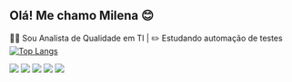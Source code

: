 
## Olá! Me chamo Milena 😊

🐱‍💻 Sou Analista de Qualidade em TI | ✏️ Estudando automação de testes  
[![Top Langs](https://github-readme-stats.vercel.app/api/top-langs/?username=missouza96&layout=compact&theme=radical)](https://github.com/missouza96/github-readme-stats)
  
 
<div> 
  <a href="https://instagram.com/misvsz" target="_blank"><img src="https://img.shields.io/badge/-Instagram-%23E4405F?style=for-the-badge&logo=instagram&logoColor=white" target="_blank"></a>
 	<a href="https://www.twitch.tv/misvsz" target="_blank"><img src="https://img.shields.io/badge/Twitch-9146FF?style=for-the-badge&logo=twitch&logoColor=white" target="_blank"></a>
 <a href="https://discord.gg/" target="_blank"><img src="https://img.shields.io/badge/Discord-7289DA?style=for-the-badge&logo=discord&logoColor=white" target="_blank"></a> 
  <a href = "mailto:missouza96@gmail.com"><img src="https://img.shields.io/badge/-Gmail-%23333?style=for-the-badge&logo=gmail&logoColor=white" target="_blank"></a>
  <a href = "https://www.linkedin.com/in/milena-silva-de-souza-b04b6311a/" target="_blank"><img src="https://img.shields.io/badge/-LinkedIn-%230077B5?style=for-the-badge&logo=linkedin&logoColor=white" target="_blank"></a> 
  
</div>
